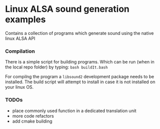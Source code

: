 # Linux ALSA sound generation examples
Contains a collection of programs which generate sound using the native linux ALSA API


### Compilation
There is a simple script for building programs.
Which can be run (when in the local repo folder) by typing: `bash buildIt.bash`

For compilng the program a `libsound2` development package needs to be installed.
The build script will attempt to install in case it is not installed on your linux OS.


### TODOs
- place commonly used function in a dedicated translation unit
- more code refactors
- add cmake building

